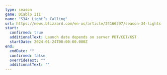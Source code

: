```yaml
---
type: season
game: Diablo III
name: "S34: Light’s Calling"
url: https://news.blizzard.com/en-us/article/24166297/season-34-lights-calling-preview
start:
  confirmed: true
  additionalText: Launch date depends on server PDT/CET/KST
  startDate: 2024-01-24T00:00:00.000Z
end:
  endDate: ""
  confirmed: false
  overrideText: ""
  additionalText: ""
---
```

